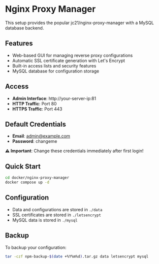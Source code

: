# Nginx Proxy Manager

This setup provides the popular jc21/nginx-proxy-manager with a MySQL database backend.

## Features
- Web-based GUI for managing reverse proxy configurations
- Automatic SSL certificate generation with Let's Encrypt
- Built-in access lists and security features
- MySQL database for configuration storage

## Access
- **Admin Interface**: http://your-server-ip:81
- **HTTP Traffic**: Port 80
- **HTTPS Traffic**: Port 443

## Default Credentials
- **Email**: admin@example.com
- **Password**: changeme

**⚠️ Important**: Change these credentials immediately after first login!

## Quick Start
```bash
cd docker/nginx-proxy-manager
docker compose up -d
```

## Configuration
- Data and configurations are stored in `./data`
- SSL certificates are stored in `./letsencrypt`
- MySQL data is stored in `./mysql`

## Backup
To backup your configuration:
```bash
tar -czf npm-backup-$(date +%Y%m%d).tar.gz data letsencrypt mysql
```